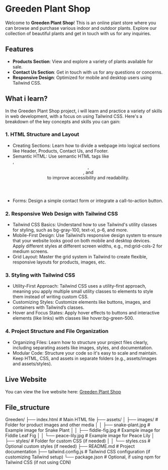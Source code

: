 # Greeden Plant Shop

Welcome to **Greeden Plant Shop**! This is an online plant store where you can browse and purchase various indoor and outdoor plants. Explore our collection of beautiful plants and get in touch with us for any inquiries.

## Features

- **Products Section**: View and explore a variety of plants available for sale.
- **Contact Us Section**: Get in touch with us for any questions or concerns.
- **Responsive Design**: Optimized for mobile and desktop users using Tailwind CSS.

## What i learn?

In the Greeden Plant Shop project, i will learn and practice a variety of skills in web development, with a focus on using Tailwind CSS. Here's a breakdown of the key concepts and skills you can gain:

### 1. HTML Structure and Layout
* Creating Sections: Learn how to divide a webpage into logical sections like Header, Products, Contact Us, and Footer.
* Semantic HTML: Use semantic HTML tags like <section>, <header>, <footer>, and <article> to improve accessibility and readability.
* Forms: Design a simple contact form or integrate a call-to-action button.

### 2. Responsive Web Design with Tailwind CSS
* Tailwind CSS Basics: Understand how to use Tailwind's utility classes for styling, such as bg-gray-100, text-xl, p-6, and more.
* Mobile-First Design: Use Tailwind’s responsive design system to ensure that your website looks good on both mobile and desktop devices. Apply different styles at different screen widths, e.g., md:grid-cols-2 for medium screens.
* Grid Layout: Master the grid system in Tailwind to create flexible, responsive layouts for products, images, etc.

### 3. Styling with Tailwind CSS
* Utility-First Approach: Tailwind CSS uses a utility-first approach, meaning you apply multiple small utility classes to elements to style them instead of writing custom CSS.
* Customizing Styles: Customize elements like buttons, images, and containers with Tailwind’s classes.
* Hover and Focus States: Apply hover effects to buttons and interactive elements (like links) with classes like hover:bg-green-500.

### 4. Project Structure and File Organization
* Organizing Files: Learn how to structure your project files clearly, including separating assets like images, styles, and documentation.
* Modular Code: Structure your code so it's easy to scale and maintain. Keep HTML, CSS, and assets in separate folders (e.g., assets/images and assets/styles).

## Live Website

You can view the live website here: [Greeden Plant Shop](https://greeden.netlify.app)



## File_structure

Greeden/
├── index.html                # Main HTML file
├── assets/
│   ├── images/               # Folder for product images and other media
│   │   ├── snake-plant.jpg   # Example image for Snake Plant
│   │   ├── fiddle-fig.jpg    # Example image for Fiddle Leaf Fig
│   │   └── peace-lily.jpg    # Example image for Peace Lily
│   ├── styles/               # Folder for custom CSS (if needed)
│   │   └── styles.css        # Optional custom styles (if needed)
├── README.md                 # Project documentation
├── tailwind.config.js        # Tailwind CSS configuration (if customizing Tailwind setup)
└── package.json              # Optional, if using npm for Tailwind CSS (if not using CDN)
